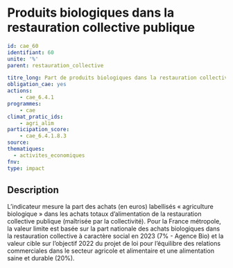 # Produits biologiques dans la restauration collective publique
```yaml
id: cae_60
identifiant: 60
unite: '%'
parent: restauration_collective

titre_long: Part de produits biologiques dans la restauration collective publique par an
obligation_cae: yes
actions:
    - cae_6.4.1
programmes: 
    - cae
climat_pratic_ids:
    - agri_alim
participation_score:
    - cae_6.4.1.8.3
source: 
thematiques:
  - activites_economiques
fnv: 
type: impact

```
## Description
L’indicateur mesure la part des achats (en euros) labellisés « agriculture biologique » dans les achats totaux d’alimentation de la restauration collective publique (maîtrisée par la collectivité).  Pour la France métropole, la valeur limite est basée sur la part nationale des achats biologiques dans la restauration collective à caractère social en 2023 (7% - Agence Bio) et la valeur cible sur l’objectif 2022 du projet de loi pour l’équilibre des relations commerciales dans le secteur agricole et alimentaire et une alimentation saine et durable (20%).


